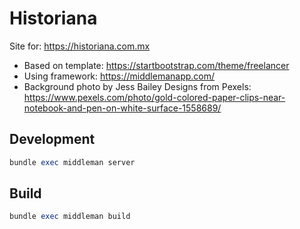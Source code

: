 # Historiana

Site for: https://historiana.com.mx

- Based on template: https://startbootstrap.com/theme/freelancer
- Using framework: https://middlemanapp.com/
- Background photo by Jess Bailey Designs from Pexels: https://www.pexels.com/photo/gold-colored-paper-clips-near-notebook-and-pen-on-white-surface-1558689/

## Development

```ruby
bundle exec middleman server
```

## Build

```ruby
bundle exec middleman build
```
